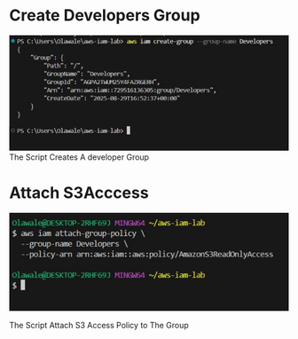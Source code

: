 
# Create Developers Group
![IAM GROUP](./screenshots/IAM%20Group.jpg)
The Script Creates A developer Group


# Attach S3Acccess
![S3 Access](./screenshots/S3Access.jpg)

The Script Attach S3 Access Policy to The  Group
